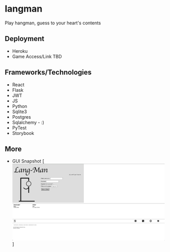 # langman
Play hangman, guess to your heart's contents

## Deployment
* Heroku
* Game Access/Link TBD

## Frameworks/Technologies 
* React
* Flask
* JWT
* JS
* Python
* Sqlite3
* Postgres
* Sqlalchemy - :) 
* PyTest
* Storybook

## More 
- GUI Snapshot 
[![Gui State](langman.png)]